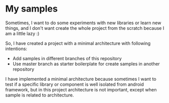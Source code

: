 My samples
===========

Sometimes, I want to do some experiments with new libraries or learn new things,
and I don't want create the whole project from the scratch because I am a little lazy :)

So, I have created a project with a minimal architecture with following intentions:
- Add samples in different branches of this repository
- Use master branch as starter boilerplate for create samples in another repository

I have implemented a minimal architecture because sometimes I want to test if
a specific library or component is well isolated from android framework,
but in this project architecture is not important, except when sample is related to architecture.